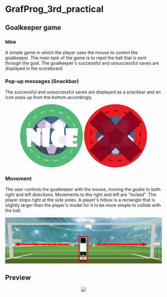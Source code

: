 # GrafProg_3rd_practical
## Goalkeeper game
### Idea
A simple game in which the player uses the mouse to control the goalkeeper. The main task of the game is to repel the ball that is sent through the goal. The goalkeeper's successful and unsuccessful saves are displayed in the scoreboard.

### Pop-up messages (Snackbar)
The successful and unsuccessful saves are displayed as a snackbar and an icon pops up from the bottom accordingly.
<p align="center">
  <img src="preview/picture1.png?raw=true" />
  <img src="preview/picture2.png?raw=true" />
</p>

### Movement
The user controls the goalkeeper with the mouse, moving the goalie to both right and left directions. Movements to the right and left are "locked". The player stops right at the side poles. A player's hitbox is a rectangle that is slightly larger than the player's model for it to be more simple to collide with the ball.
<p align="center">
  <img src="preview/picture3.png?raw=true" />
</p>

## Preview
<p align="center">
  <img src="preview/goalkeepergame.gif?raw=true" />
</p>
